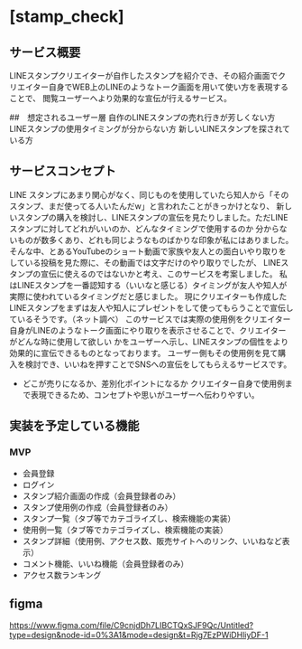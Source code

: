 # [stamp_check]

## サービス概要
LINEスタンプクリエイターが自作したスタンプを紹介でき、その紹介画面でクリエイター自身でWEB上のLINEのようなトーク画面を用いて使い方を表現することで、
閲覧ユーザーへより効果的な宣伝が行えるサービス。

##　想定されるユーザー層
自作のLINEスタンプの売れ行きが芳しくない方
LINEスタンプの使用タイミングが分からない方
新しいLINEスタンプを探されている方


## サービスコンセプト
LINE スタンプにあまり関心がなく、同じものを使用していたら知人から「そのスタンプ、まだ使ってる人いたんだw」と言われたことがきっかけとなり、
新しいスタンプの購入を検討し、LINEスタンプの宣伝を見たりしました。ただLINEスタンプに対してどれがいいのか、どんなタイミングで使用するのか
分からないものが数多くあり、どれも同じようなものばかりな印象が私にはありました。
そんな中、とあるYouTubeのショート動画で家族や友人との面白いやり取りをしている投稿を見た際に、その動画では文字だけのやり取りでしたが、
LINEスタンプの宣伝に使えるのではないかと考え、このサービスを考案しました。
私はLINEスタンプを一番認知する（いいなと感じる）タイミングが友人や知人が実際に使われているタイミングだと感じました。
現にクリエイターも作成したLINEスタンプをまずは友人や知人にプレゼントをして使ってもらうことで宣伝しているそうです。（ネット調べ）
このサービスでは実際の使用例をクリエイター自身がLINEのようなトーク画面にやり取りを表示させることで、クリエイターがどんな時に使用して欲しい
かをユーザーへ示し、LINEスタンプの個性をより効果的に宣伝できるものとなっております。
ユーザー側もその使用例を見て購入を検討でき、いいねを押すことでSNSへの宣伝をしてもらえるサービスです。


* どこが売りになるか、差別化ポイントになるか
クリエイター自身で使用例まで表現できるため、コンセプトや思いがユーザーへ伝わりやすい。

## 実装を予定している機能
### MVP
* 会員登録
* ログイン
* スタンプ紹介画面の作成（会員登録者のみ）
* スタンプ使用例の作成（会員登録者のみ）
* スタンプ一覧（タブ等でカテゴライズし、検索機能の実装）
* 使用例一覧（タブ等でカテゴライズし、検索機能の実装）
* スタンプ詳細（使用例、アクセス数、販売サイトへのリンク、いいねなど表示）
* コメント機能、いいね機能（会員登録者のみ）
* アクセス数ランキング

## figma
https://www.figma.com/file/C9cnjdDh7LIBCTQxSJF9Qc/Untitled?type=design&node-id=0%3A1&mode=design&t=Rjg7EzPWiDHliyDF-1